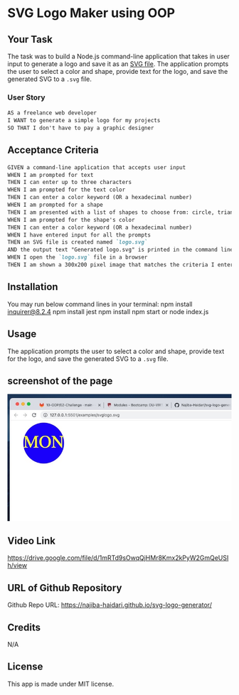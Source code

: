 # SVG Logo Maker using OOP

## Your Task

The task was to build a Node.js command-line application that takes in user input to generate a logo and save it as an [SVG file](https://en.wikipedia.org/wiki/Scalable_Vector_Graphics). The application prompts the user to select a color and shape, provide text for the logo, and save the generated SVG to a `.svg` file.

### User Story

```md
AS a freelance web developer
I WANT to generate a simple logo for my projects
SO THAT I don't have to pay a graphic designer
```

## Acceptance Criteria

```md
GIVEN a command-line application that accepts user input
WHEN I am prompted for text
THEN I can enter up to three characters
WHEN I am prompted for the text color
THEN I can enter a color keyword (OR a hexadecimal number)
WHEN I am prompted for a shape
THEN I am presented with a list of shapes to choose from: circle, triangle, and square
WHEN I am prompted for the shape's color
THEN I can enter a color keyword (OR a hexadecimal number)
WHEN I have entered input for all the prompts
THEN an SVG file is created named `logo.svg`
AND the output text "Generated logo.svg" is printed in the command line
WHEN I open the `logo.svg` file in a browser
THEN I am shown a 300x200 pixel image that matches the criteria I entered
```
## Installation

You may run below command lines in your terminal:
npm install inquirer@8.2.4
npm install jest
npm install
npm start or node index.js

## Usage

The application prompts the user to select a color and shape, provide text for the logo, and save the generated SVG to a `.svg` file.

## screenshot of the page

![Application Screenshot- mainpage](./assets/screenshot%20of%20logo%20generated.jpg)

## Video Link

https://drive.google.com/file/d/1mRTd9sOwqQjHMr8Kmx2kPyW2GmQeUSIh/view


## URL of Github Repository

Github Repo URL: https://najiba-haidari.github.io/svg-logo-generator/


## Credits

N/A

## License

This app is made under MIT license.
